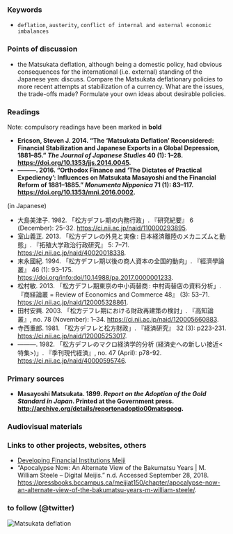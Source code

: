 ### Keywords

* `deflation`, `austerity`, `conflict of internal and external economic imbalances`

### Points of discussion

* the Matsukata deflation, although being a domestic policy, had obvious consequences for the international (i.e. external) standing of the Japanese yen: discuss. Compare the Matsukata deflationary policies to more recent attempts at stabilization of a currency. What are the issues, the trade-offs made? Formulate your own ideas about desirable policies.

### Readings
Note: compulsory readings have been marked in **bold**

* **Ericson, Steven J. 2014. “The ‘Matsukata Deflation’ Reconsidered: Financial Stabilization and Japanese Exports in a Global Depression, 1881–85.” *The Journal of Japanese Studies* 40 (1): 1–28. https://doi.org/10.1353/jjs.2014.0045.**
* **———. 2016. “Orthodox Finance and ‘The Dictates of Practical Expediency’: Influences on Matsukata Masayoshi and the Financial Reform of 1881–1885.” *Monumenta Nipponica* 71 (1): 83–117. https://doi.org/10.1353/mni.2016.0002.**

(in Japanese)
* 大島美津子. 1982. 「松方デフレ期の内務行政」. 『研究紀要』 6 (December): 25–32. https://ci.nii.ac.jp/naid/110000293895.
* 室山義正. 2013. 「松方デフレの外見と実像 : 日本経済離陸のメカニズムと動態」. 『拓殖大学政治行政研究』 5: 7–71. https://ci.nii.ac.jp/naid/40020018338.
* 末永國紀. 1994. 「松方デフレ期以後の商人資本の全国的動向」. 『經濟學論叢』 46 (1): 93–175. https://doi.org/info:doi/10.14988/pa.2017.0000001233.
* 松村敏. 2013. 「松方デフレ期東京の中小両替商 : 中村両替店の資料分析」. 『商経論叢 = Review of Economics and Commerce 48』 (3): 53–71. https://ci.nii.ac.jp/naid/120005328861.
* 田村安興. 2003. 「松方デフレ期における財政再建策の検討」. 『高知論叢』, no. 78 (November): 1–34. https://ci.nii.ac.jp/naid/120005660883.
* 寺西重郎. 1981. 「松方デフレと松方財政」. 『経済研究』 32 (3): p223-231. https://ci.nii.ac.jp/naid/120005253017.
* ———. 1982. 「松方デフレのマクロ経済学的分析 (経済史への新しい接近<特集>)」. 『季刊現代経済』, no. 47 (April): p78-92. https://ci.nii.ac.jp/naid/40000595746.


### Primary sources

* **Masayoshi Matsukata. 1899. *Report on the Adoption of the Gold Standard in Japan*. Printed at the Government press. http://archive.org/details/reportonadoptio00matsgoog.**


### Audiovisual materials


### Links to other projects, websites, others

* [Developing Financial Institutions Meiji](https://nanopdf.com/download/september-8-5add9cab45a4c_pdf)
* “Apocalypse Now: An Alternate View of the Bakumatsu Years | M. William Steele – Digital Meijis.” n.d. Accessed September 28, 2018. https://pressbooks.bccampus.ca/meijiat150/chapter/apocalypse-now-an-alternate-view-of-the-bakumatsu-years-m-william-steele/.

### to follow (@twitter)

![Matsukata deflation](images/chichibu.jpg)
